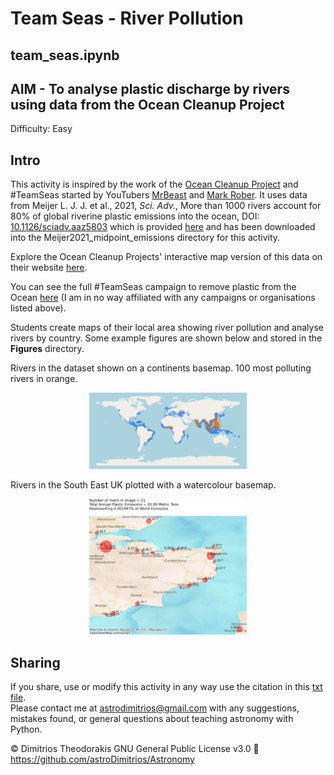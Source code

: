 # Team Seas - River Pollution

## team_seas.ipynb
## AIM - To analyse plastic discharge by rivers using data from the Ocean Cleanup Project
Difficulty: Easy

## Intro

<p>This activity is inspired by the work of the <a href="https://theoceancleanup.com/">Ocean Cleanup Project</a> and #TeamSeas started by YouTubers <a href="https://www.youtube.com/watch?v=cV2gBU6hKfY">MrBeast</a> and <a href="https://www.youtube.com/watch?v=pXDx6DjNLDU">Mark Rober</a>. It uses data from Meijer L. J. J. et al., 2021, <em>Sci. Adv.</em>, More than 1000 rivers account for 80% of global riverine plastic emissions into the ocean, DOI: <a href="10.1126/sciadv.aaz5803">10.1126/sciadv.aaz5803</a> which is provided <a href="https://figshare.com/articles/dataset/Supplementary_data_for_More_than_1000_rivers_account_for_80_of_global_riverine_plsatic_emissions_into_the_ocean_/14515590">here</a> and has been downloaded into the Meijer2021_midpoint_emissions directory for this activity.</p>
<p>Explore the Ocean Cleanup Projects' interactive map version of this data on their website <a href="https://theoceancleanup.com/sources/">here</a>.</p>
<p>You can see the full #TeamSeas campaign to remove plastic from the Ocean <a href="https://teamseas.org/">here</a> (I am in no way affiliated with any campaigns or organisations listed above).</p>

Students create maps of their local area showing river pollution and analyse rivers by country. Some example figures are shown below and stored in the **Figures** directory.

Rivers in the dataset shown on a continents basemap. 100 most polluting rivers in orange.
<center>
    <img width="50%" src="./Figures/river_plastics_WORLD.png" alt='River Plastics World'>
</center>

Rivers in the South East UK plotted with a watercolour basemap.
<center>
    <img width="50%" src="./Figures/river_plastics_SEUK_ZOOM_watercolour.png" alt='SEUK River Pollution'>
</center>

## Sharing

If you share, use or modify this activity in any way use the citation in this [txt file](https://github.com/astroDimitrios/Astronomy/blob/master/CITATION.txt).    
Please contact me at astrodimitrios@gmail.com with any suggestions, mistakes found, or general questions about teaching astronomy with Python.

© Dimitrios Theodorakis GNU General Public License v3.0 
https://github.com/astroDimitrios/Astronomy  